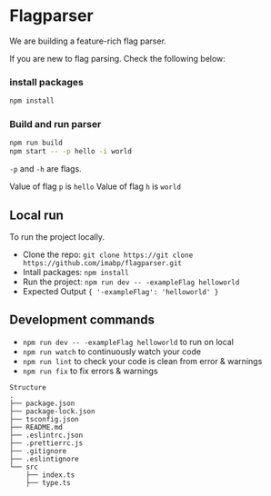 
# Flagparser

We are building a feature-rich flag parser. 

If you are new to flag parsing.
Check the following below:

### install packages
```sh
npm install
```

### Build and run parser
```sh
npm run build
npm start -- -p hello -i world
```

`-p` and `-h` are flags.

Value of flag `p` is `hello`
Value of flag `h` is `world`


## Local run

To run the project locally.

- Clone the repo: `git clone https://git clone https://github.com/imabp/flagparser.git`
- Intall packages: `npm install`
- Run the project: `npm run dev -- -exampleFlag helloworld`
- Expected Output `{ '-exampleFlag': 'helloworld' }`

## Development commands
- `npm run dev -- -exampleFlag helloworld` to run on local
- `npm run watch` to continuously watch your code
- `npm run lint` to check your code is clean from error & warnings
- `npm run fix` to fix errors & warnings

```
Structure
.
├── package.json
├── package-lock.json
├── tsconfig.json
├── README.md
├── .eslintrc.json
├── .prettierrc.js
├── .gitignore
├── .eslintignore
└── src
    ├── index.ts
    ├── type.ts
```
